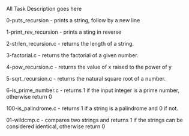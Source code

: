All Task Description goes here

0-puts_recursion - prints a string, follow by a new line

1-print_rev_recursion - prints a sting in reverse

2-strlen_recursion.c - returns the length of a string.

3-factorial.c - returns the factorial of a given number.

4-pow_recursion.c - returns the value of x raised to the power of y

5-sqrt_recursion.c -  returns the natural square root of a number. 

6-is_prime_number.c - returns 1 if the input integer is a prime number, otherwise return 0

100-is_palindrome.c - returns 1 if a string is a palindrome and 0 if not.

01-wildcmp.c - compares two strings and returns 1 if the strings can be considered identical, otherwise return 0
